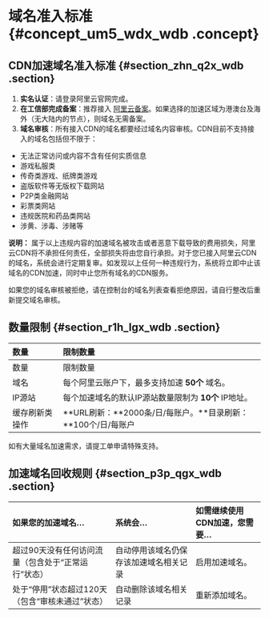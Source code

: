 # 域名准入标准 {#concept_um5_wdx_wdb .concept}

## CDN加速域名准入标准 {#section_zhn_q2x_wdb .section}

1.  **实名认证**：请登录阿里云官网完成。
2.  **在工信部完成备案**：推荐接入 [阿里云备案](https://beian.aliyun.com/?spm=5176.8142029.388261.3.a0SCC3)。如果选择的加速区域为港澳台及海外（无大陆内的节点），则域名无需备案。
3.  **域名审核**：所有接入CDN的域名都要经过域名内容审核。CDN目前不支持接入的域名包括但不限于：

-   无法正常访问或内容不含有任何实质信息
-   游戏私服类
-   传奇类游戏、纸牌类游戏
-   盗版软件等无版权下载网站
-   P2P类金融网站
-   彩票类网站
-   违规医院和药品类网站
-   涉黄、涉毒、涉赌等

**说明：** 属于以上违规内容的加速域名被攻击或者恶意下载导致的费用损失，阿里云CDN将不承担任何责任，全部损失将由您自行承担。对于您已接入阿里云CDN的域名，系统会进行定期复审。如发现以上任何一种违规行为，系统将立即中止该域名的CDN加速，同时中止您所有域名的CDN服务。

如果您的域名审核被拒绝，请在控制台的域名列表查看拒绝原因，请自行整改后重新提交域名审核。

## 数量限制 {#section_r1h_lgx_wdb .section}

|数量|限制数量|
|:-|:---|
|数量|限制数量|
|域名|每个阿里云账户下，最多支持加速 **50个** 域名。|
|IP源站|每个加速域名的默认IP源站数量限制为 **10个** IP地址。|
|缓存刷新类操作|**URL刷新：**2000条/日/每账户。**目录刷新：**100个/日/每账户|

如有大量域名加速需求，请提工单申请特殊支持。

## 加速域名回收规则 {#section_p3p_qgx_wdb .section}

|如果您的加速域名…|系统会…|如需继续使用CDN加速，您需要…|
|:--------|:---|:---------------|
|超过90天没有任何访问流量（包含处于“正常运行”状态）|自动停用该域名仍保存该加速域名相关记录|启用加速域名。|
|处于“停用”状态超过120天（包含“审核未通过”状态）|自动删除该域名相关记录|重新添加域名。|

